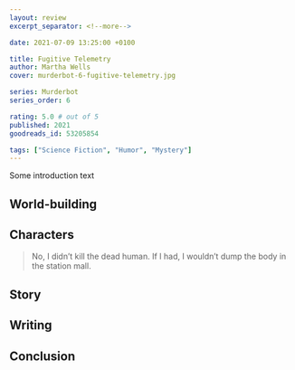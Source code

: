 ```yaml
---
layout: review
excerpt_separator: <!--more-->

date: 2021-07-09 13:25:00 +0100

title: Fugitive Telemetry
author: Martha Wells
cover: murderbot-6-fugitive-telemetry.jpg

series: Murderbot
series_order: 6

rating: 5.0 # out of 5
published: 2021
goodreads_id: 53205854

tags: ["Science Fiction", "Humor", "Mystery"]
---
```


Some introduction text

<!--more-->

## World-building

## Characters

> No, I didn’t kill the dead human. If I had, I wouldn’t dump the body in the station mall.

## Story

## Writing

## Conclusion
